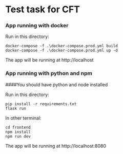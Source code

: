 Test task for CFT
=================

### App running with docker 

Run in this directory:

```
docker-compose -f .\docker-compose.prod.yml build
docker-compose -f .\docker-compose.prod.yml up -d
```

The app will be running at http://localhost

### App running with python and npm

####You should have python and node installed

Run in this directory:
```
pip install -r requirements.txt
flask run
```
In other terminal:
```
cd frontend
npm install 
npm run dev
```
The app will be running at http://localhost:8080